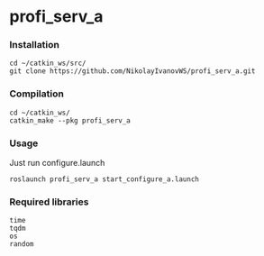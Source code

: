 # profi_serv_a

### Installation
```
cd ~/catkin_ws/src/
git clone https://github.com/NikolayIvanovWS/profi_serv_a.git
```
### Compilation
```
cd ~/catkin_ws/
catkin_make --pkg profi_serv_a
```
### Usage

Just run configure.launch
```
roslaunch profi_serv_a start_configure_a.launch
```

### Required libraries

```
time
tqdm
os
random
```
